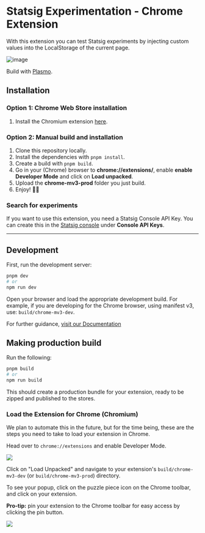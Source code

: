 # Statsig Experimentation - Chrome Extension

With this extension you can test Statsig experiments by injecting custom values
into the LocalStorage of the current page.

![image](https://github.com/aaron5670/statsig-browser-extension/assets/17295145/15e15741-6c07-41eb-aa14-27180f716d24)

Build with [Plasmo](https://docs.plasmo.com/).

## Installation

### Option 1: Chrome Web Store installation

1. Install the Chromium
   extension [here](https://chrome.google.com/webstore/detail/statsig-features-and-expe/doialjibpidkdpdneplcnmkbdojpagdd/).

### Option 2: Manual build and installation

1. Clone this repository locally.
2. Install the dependencies with ``pnpm install``.
3. Create a build with ``pnpm build``.
4. Go in your (Chrome) browser to **chrome://extensions/**, enable **enable Developer Mode** and click on **Load
   unpacked**.
5. Upload the **chrome-mv3-prod** folder you just build.
6. Enjoy! 🙂🧪

### Search for experiments

If you want to use this extension, you need a Statsig Console API Key.
You can create this in the [Statsig console](https://console.statsig.com/api_keys) under **Console API Keys**.


---

## Development

First, run the development server:

```bash
pnpm dev
# or
npm run dev
```

Open your browser and load the appropriate development build. For example, if you are developing for the Chrome browser,
using manifest v3, use: `build/chrome-mv3-dev`.

For further guidance, [visit our Documentation](https://docs.plasmo.com/)

## Making production build

Run the following:

```bash
pnpm build
# or
npm run build
```

This should create a production bundle for your extension, ready to be zipped and published to the stores.

### Load the Extension for Chrome (Chromium)

We plan to automate this in the future, but for the time being, these are the steps you need to take to load your
extension in Chrome.

Head over to `chrome://extensions` and enable Developer Mode.

![](https://docs.plasmo.com/screenshots/developer_mode.png)

Click on "Load Unpacked" and navigate to your extension's `build/chrome-mv3-dev` (or `build/chrome-mv3-prod`) directory.

To see your popup, click on the puzzle piece icon on the Chrome toolbar, and click on your extension.

**Pro-tip:** pin your extension to the Chrome toolbar for easy access by clicking the pin button.

![](https://docs.plasmo.com/screenshots/popup_example.png)
